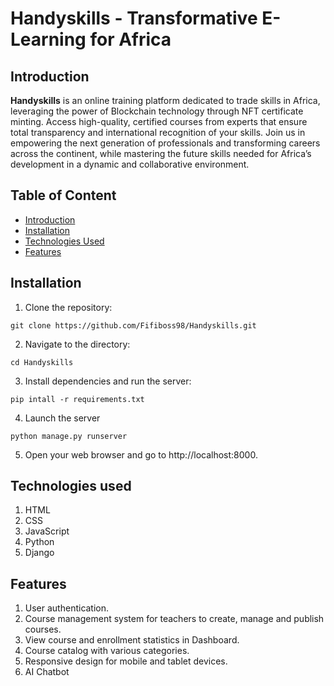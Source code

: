 # Handyskills - Transformative E-Learning for Africa


## Introduction
**Handyskills** is an online training platform dedicated to trade skills in Africa, leveraging the power of Blockchain technology through NFT certificate minting. 
Access high-quality, certified courses from experts that ensure total transparency and international recognition of your skills. 
Join us in empowering the next generation of professionals and transforming careers across the continent, while mastering the future skills needed for Africa’s development in a dynamic and collaborative environment.


## Table of Content
  * [Introduction](#introduction)
  * [Installation](#installation)
  * [Technologies Used](#technologies-used)
  * [Features](#features)


## Installation
1. Clone the repository:
```
git clone https://github.com/Fifiboss98/Handyskills.git
```
2. Navigate to the directory:
```
cd Handyskills
```
3. Install dependencies and run the server:
```
pip intall -r requirements.txt
```
4. Launch the server 
```
python manage.py runserver
```
5. Open your web browser and go to http://localhost:8000.
  
  
## Technologies used
1. HTML
2. CSS
3. JavaScript
4. Python
5. Django


## Features
1. User authentication.
2. Course management system for teachers to create, manage and publish courses.
3. View course and enrollment statistics in Dashboard.
4. Course catalog with various categories.
5. Responsive design for mobile and tablet devices.
6. AI Chatbot

